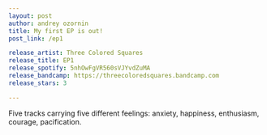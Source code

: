 ```yaml
---
layout: post
author: andrey ozornin
title: My first EP is out!
post_link: /ep1

release_artist: Three Colored Squares
release_title: EP1
release_spotify: 5nhOwFgVR560sVJYvdZuMA
release_bandcamp: https://threecoloredsquares.bandcamp.com
release_stars: 3

---
```


Five tracks carrying five different feelings: anxiety, happiness, enthusiasm, courage, pacification.
